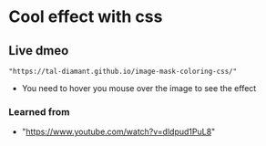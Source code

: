 # Cool effect with css

## Live dmeo
    "https://tal-diamant.github.io/image-mask-coloring-css/"

 * You need to hover you mouse over the image to see the effect
 
### Learned from
- "https://www.youtube.com/watch?v=dldpud1PuL8"

